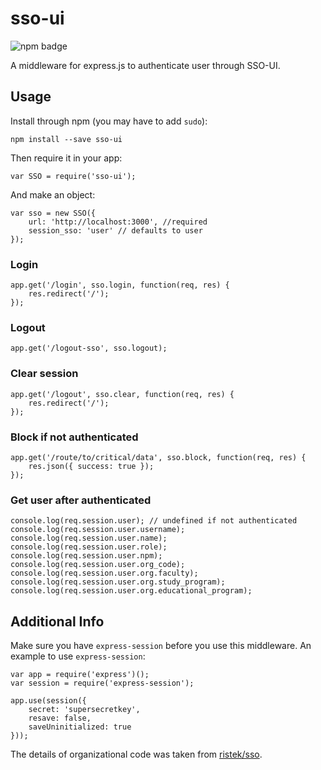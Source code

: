 sso-ui
======
![npm badge](https://img.shields.io/npm/v/sso-ui.svg)

A middleware for express.js to authenticate user through SSO-UI.

## Usage
Install through npm (you may have to add `sudo`):
```
npm install --save sso-ui
```

Then require it in your app:
```
var SSO = require('sso-ui');
```

And make an object:
```
var sso = new SSO({
	url: 'http://localhost:3000', //required
	session_sso: 'user' // defaults to user
});
```

### Login
```
app.get('/login', sso.login, function(req, res) {
    res.redirect('/');
});
```

### Logout
```
app.get('/logout-sso', sso.logout);
```

### Clear session
```
app.get('/logout', sso.clear, function(req, res) {
	res.redirect('/');
});
```

### Block if not authenticated
```
app.get('/route/to/critical/data', sso.block, function(req, res) {
	res.json({ success: true });
});
```

### Get user after authenticated
```
console.log(req.session.user); // undefined if not authenticated
console.log(req.session.user.username);
console.log(req.session.user.name);
console.log(req.session.user.role);
console.log(req.session.user.npm);
console.log(req.session.user.org_code);
console.log(req.session.user.org.faculty);
console.log(req.session.user.org.study_program);
console.log(req.session.user.org.educational_program);
```

## Additional Info
Make sure you have `express-session` before you use this middleware. An example to use `express-session`:
```
var app = require('express')();
var session = require('express-session');

app.use(session({
    secret: 'supersecretkey',
    resave: false,
    saveUninitialized: true
}));
```

The details of organizational code was taken from [ristek/sso](https://github.com/RistekCSUI/SSO).